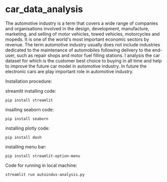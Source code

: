 # car_data_analysis

The automotive industry is a term that covers a wide range of companies and organisations involved in the design, development, manufacture, marketing, and selling of motor vehicles, towed vehicles, motorcycles and mopeds. It is one of the world's most important economic sectors by revenue. The term automotive industry usually does not include industries dedicated to the maintenance of automobiles following delivery to the end-user, such as repair shops and motor fuel filling stations.
I analysis the car dataset for which is the customer best choice to buying in all time and help to improve the future car model in automotive industry. In future the electronic cars are play important role in automotive industry. 

Installation procedure:

streamlit installing code:

	pip install streamlit

insalling seaborn code:

	pip install seaborn

installing plotly code:

	pip install dash

installing menu bar:

	pip install streamlit-option-menu

Code for running in local machine:

	streamlit run autoindus-analysis.py
